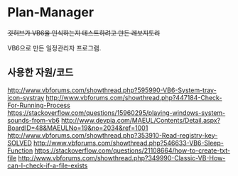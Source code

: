 # Plan-Manager
~~깃허브가 VB6을 인식하는지 테스트하려고 만든 레보지토리~~

VB6으로 만든 일정관리자 프로그램.

## 사용한 자원/코드
http://www.vbforums.com/showthread.php?595990-VB6-System-tray-icon-systray
http://www.vbforums.com/showthread.php?447184-Check-For-Running-Process
https://stackoverflow.com/questions/15960295/playing-windows-system-sounds-from-vb6
http://www.devpia.com/MAEUL/Contents/Detail.aspx?BoardID=48&MAEULNo=19&no=2034&ref=1001
http://www.vbforums.com/showthread.php?353910-Read-registry-key-SOLVED
http://www.vbforums.com/showthread.php?546633-VB6-Sleep-Function
https://stackoverflow.com/questions/21108664/how-to-create-txt-file
http://www.vbforums.com/showthread.php?349990-Classic-VB-How-can-I-check-if-a-file-exists
